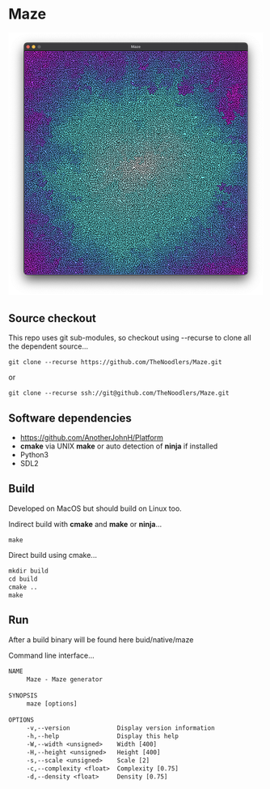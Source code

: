 # Maze

![screenshot](Docs/Screenshot.png)

## Source checkout

This repo uses git sub-modules, so checkout using --recurse to clone all the
dependent source...

    git clone --recurse https://github.com/TheNoodlers/Maze.git

or

    git clone --recurse ssh://git@github.com/TheNoodlers/Maze.git

## Software dependencies

+ https://github.com/AnotherJohnH/Platform
+ **cmake** via UNIX **make** or auto detection of **ninja** if installed
+ Python3
+ SDL2

## Build

Developed on MacOS but should build on Linux too.

Indirect build with **cmake** and **make** or **ninja**...

    make

Direct build using cmake...

    mkdir build
    cd build
    cmake ..
    make

## Run

After a build binary will be found here buid/native/maze

Command line interface...

    NAME
         Maze - Maze generator

    SYNOPSIS
         maze [options] 

    OPTIONS
         -v,--version             Display version information
         -h,--help                Display this help
         -W,--width <unsigned>    Width [400]
         -H,--height <unsigned>   Height [400]
         -s,--scale <unsigned>    Scale [2]
         -c,--complexity <float>  Complexity [0.75]
         -d,--density <float>     Density [0.75]
